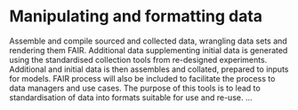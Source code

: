 # Manipulating and formatting data

Assemble and compile sourced and collected data, wrangling data sets and rendering them FAIR. Additional data supplementing initial data is generated using the standardised collection tools from re-designed experiments. Additional and initial data is then assembles and collated, prepared to inputs for models. FAIR process will also be included to facilitate the process to data managers and use cases. The purpose of this tools is to lead to standardisation of data into formats suitable for use and re-use.
...